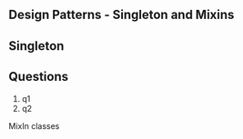 ## Design Patterns - Singleton and Mixins

## Singleton

##

## Questions

1. q1
2. q2




MixIn classes
